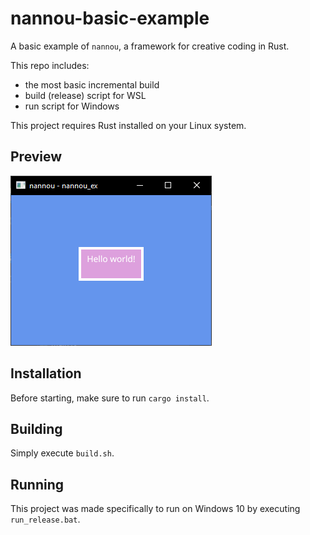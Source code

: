 # nannou-basic-example

A basic example of `nannou`, a framework for creative coding in Rust.

This repo includes:
- the most basic incremental build
- build (release) script for WSL
- run script for Windows

This project requires Rust installed on your Linux system.

## Preview
!["Preview"](preview.png "Preview")

## Installation
Before starting, make sure to run `cargo install`.

## Building
Simply execute `build.sh`.

## Running
This project was made specifically to run on Windows 10 by executing `run_release.bat`.
